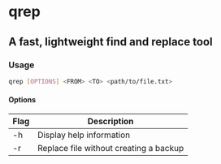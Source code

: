 # qrep

## A fast, lightweight find and replace tool

### Usage

```bash
qrep [OPTIONS] <FROM> <TO> <path/to/file.txt>
```

#### Options

| Flag | Description |
| ---- | ----------- |
| -h | Display help information |
| -r | Replace file without creating a backup |
